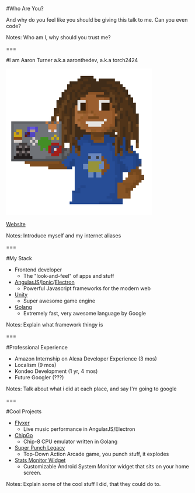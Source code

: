#Who Are You?

And why do you feel like you should be giving this talk to me. Can you even code?

Notes:
Who am I, why should you trust me?

===

#I am Aaron Turner
a.k.a aaronthedev, a.k.a torch2424


![Aaronthedev](../images/aaronTheDev.png)

[Website](https://aaronthedev.com/#/)

Notes:
Introduce myself and my internet aliases

===

#My Stack
* Frontend developer
  * The "look-and-feel" of apps and stuff
* [AngularJS](https://angularjs.org/)/[Ionic](http://ionicframework.com/)/[Electron](http://electron.atom.io/)
  * Powerful Javascript frameworks for the modern web
* [Unity](https://unity3d.com/)
  * Super awesome game engine
* [Golang](https://golang.org/)
  * Extremely fast, very awesome language by Google

Notes:
Explain what framework thingy is

===

#Professional Experience
* Amazon Internship on Alexa Developer Experience (3 mos)
* Localism (9 mos)
* Kondeo Development (1 yr, 4 mos)
* Future Googler (???)

Notes:
Talk about what i did at each place, and say I'm going to google

===

#Cool Projects
* [Flyxer](https://www.youtube.com/watch?v=7IH5IboZpwQ)
  * Live music performance in AngularJS/Electron
* [ChipGo](https://github.com/torch2424/chipGo)
  * Chip-8 CPU emulator written in Golang
* [Super Punch Legacy](https://nocomplygames.com/games/)
  * Top-Down Action Arcade game, you punch stuff, it explodes
* [Stats Monitor Widget](https://play.google.com/store/apps/details?id=com.torch2424.statsmonitorwidgetFree&hl=en)
  * Customizable Android System Monitor widget that sits on your home screen.

Notes:
Explain some of the cool stuff I did, that they could do to.
